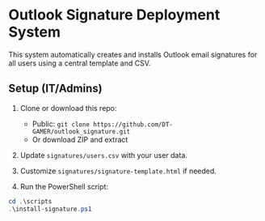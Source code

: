 # Outlook Signature Deployment System

This system automatically creates and installs Outlook email signatures for all users using a central template and CSV.

## Setup (IT/Admins)

1. Clone or download this repo:
   - Public: `git clone https://github.com/DT-GAMER/outlook_signature.git`
   - Or download ZIP and extract

2. Update `signatures/users.csv` with your user data.

3. Customize `signatures/signature-template.html` if needed.

4. Run the PowerShell script:

```powershell
cd .\scripts
.\install-signature.ps1
